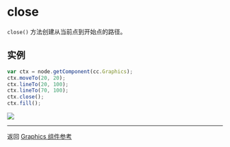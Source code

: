 # close

`close()` 方法创建从当前点到开始点的路径。

## 实例

```javascript
var ctx = node.getComponent(cc.Graphics);
ctx.moveTo(20, 20);
ctx.lineTo(20, 100);
ctx.lineTo(70, 100);
ctx.close();
ctx.fill();
```

<a href="graphics/close.png"><img src="graphics/close.png"></a>

<hr>

返回 [Graphics 组件参考](../../components/graphics.md)
